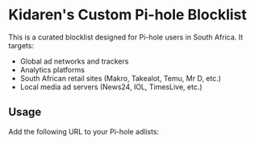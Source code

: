 # Kidaren's Custom Pi-hole Blocklist

This is a curated blocklist designed for Pi-hole users in South Africa. It targets:

- Global ad networks and trackers
- Analytics platforms
- South African retail sites (Makro, Takealot, Temu, Mr D, etc.)
- Local media ad servers (News24, IOL, TimesLive, etc.)

## Usage

Add the following URL to your Pi-hole adlists:
